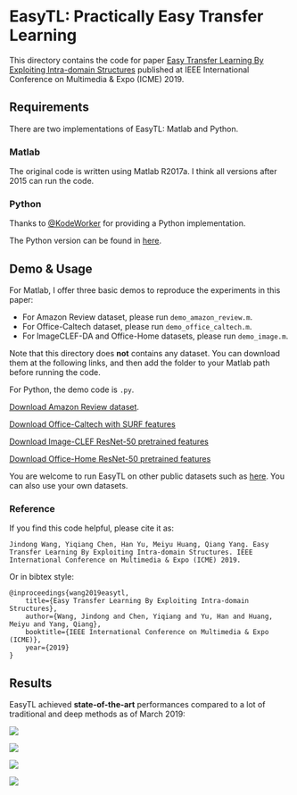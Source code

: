 # EasyTL: Practically Easy Transfer Learning

This directory contains the code for paper [Easy Transfer Learning By Exploiting Intra-domain Structures](http://jd92.wang/assets/files/a13_icme19.pdf) published at IEEE International Conference on Multimedia & Expo (ICME) 2019.

## Requirements

There are two implementations of EasyTL: Matlab and Python.

### Matlab 

The original code is written using Matlab R2017a. I think all versions after 2015 can run the code.

### Python

Thanks to [@KodeWorker](https://github.com/KodeWorker) for providing a Python implementation.

The Python version can be found in [here](https://github.com/jindongwang/transferlearning/tree/master/code/traditional/pyEasyTL).

## Demo & Usage

For Matlab, I offer three basic demos to reproduce the experiments in this paper: 

- For Amazon Review dataset, please run `demo_amazon_review.m`. 
- For Office-Caltech dataset, please run `demo_office_caltech.m`. 
- For ImageCLEF-DA and Office-Home datasets, please run `demo_image.m`.

Note that this directory does **not** contains any dataset. You can download them at the following links, and then add the folder to your Matlab path before running the code.

For Python, the demo code is `.py`.

[Download Amazon Review dataset](https://mega.nz/#F!RS43DADD!4pWwFA0CBJP1oLhAR23bTA).

[Download Office-Caltech with SURF features](https://mega.nz/#F!AaJTGIzD!XHM2XMsSd9V-ljVi0EtvFg)

[Download Image-CLEF ResNet-50 pretrained features](https://mega.nz/#F!QPJCzShS!b6qQUXWnCCGBMVs0m6MdQw)

[Download Office-Home ResNet-50 pretrained features](https://mega.nz/#F!pGIkjIxC!MDD3ps6RzTXWobMfHh0Slw)

You are welcome to run EasyTL on other public datasets such as [here](https://github.com/jindongwang/transferlearning/blob/master/data/dataset.md). You can also use your own datasets.

### Reference

If you find this code helpful, please cite it as:

`
Jindong Wang, Yiqiang Chen, Han Yu, Meiyu Huang, Qiang Yang. Easy Transfer Learning By Exploiting Intra-domain Structures. IEEE International Conference on Multimedia & Expo (ICME) 2019.
`

Or in bibtex style:

```
@inproceedings{wang2019easytl,
    title={Easy Transfer Learning By Exploiting Intra-domain Structures},
    author={Wang, Jindong and Chen, Yiqiang and Yu, Han and Huang, Meiyu and Yang, Qiang},
    booktitle={IEEE International Conference on Multimedia & Expo (ICME)},
    year={2019}
}
```

## Results

EasyTL achieved **state-of-the-art** performances compared to a lot of traditional and deep methods as of March 2019:

![](https://s2.ax1x.com/2019/04/02/A6UMoF.png)

![](https://s2.ax1x.com/2019/04/02/A6VOIO.png)

![](https://s2.ax1x.com/2019/04/02/A6NbIe.png)

![](https://s2.ax1x.com/2019/04/02/A6ZrFO.png)